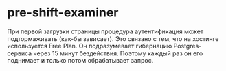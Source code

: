 # pre-shift-examiner

При первой загрузки страницы процедура аутентификация может подтормаживать (как-бы зависает). 
Это связано с тем, что на хостинге используется Free Plan. 
Он подразумевает гибернацию Postgres-сервиса через 15 минут бездействия. 
Поэтому каждый раз он его поднимает и только потом обрабатывает запрос.
